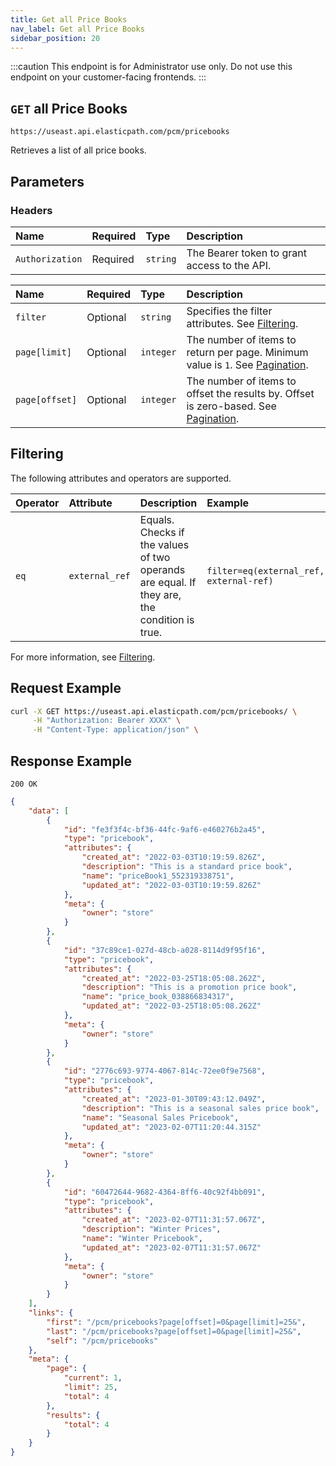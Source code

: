 ```yaml
---
title: Get all Price Books
nav_label: Get all Price Books
sidebar_position: 20
---
```


:::caution
This endpoint is for Administrator use only. Do not use this endpoint on your customer-facing frontends.
:::

## `GET` all Price Books

```http
https://useast.api.elasticpath.com/pcm/pricebooks
```

Retrieves a list of all price books. 

## Parameters

### Headers

| Name | Required | Type | Description |
| :--- | :--- | :--- | :--- |
| `Authorization` | Required | `string` | The Bearer token to grant access to the API. |

| Name | Required | Type | Description |
| :--- | :--- | :--- | :--- |
| `filter`| Optional | `string` | Specifies the filter attributes. See [Filtering](#filtering). |
| `page[limit]` | Optional | `integer` | The number of items to return per page. Minimum value is `1`. See [Pagination](/docs/commerce-cloud/api-overview/pagination). |
| `page[offset]` | Optional | `integer` | The number of items to offset the results by. Offset is zero-based. See [Pagination](/docs/commerce-cloud/api-overview/pagination). |

## Filtering

The following attributes and operators are supported.

| Operator | Attribute       | Description | Example                                     |
| :--- |:----------------| :--- |:--------------------------------------------|
| `eq` | `external_ref`  | Equals. Checks if the values of two operands are equal. If they are, the condition is true. | `filter=eq(external_ref,some-external-ref)` |

For more information, see [Filtering](/docs/commerce-cloud/api-overview/filtering).

## Request Example

```bash
curl -X GET https://useast.api.elasticpath.com/pcm/pricebooks/ \
     -H "Authorization: Bearer XXXX" \
     -H "Content-Type: application/json" \
```

## Response Example

`200 OK`

```json
{
    "data": [
        {
            "id": "fe3f3f4c-bf36-44fc-9af6-e460276b2a45",
            "type": "pricebook",
            "attributes": {
                "created_at": "2022-03-03T10:19:59.826Z",
                "description": "This is a standard price book",
                "name": "priceBook1_552319338751",
                "updated_at": "2022-03-03T10:19:59.826Z"
            },
            "meta": {
                "owner": "store"
            }
        },
        {
            "id": "37c89ce1-027d-48cb-a028-8114d9f95f16",
            "type": "pricebook",
            "attributes": {
                "created_at": "2022-03-25T18:05:08.262Z",
                "description": "This is a promotion price book",
                "name": "price_book_038866834317",
                "updated_at": "2022-03-25T18:05:08.262Z"
            },
            "meta": {
                "owner": "store"
            }
        },
        {
            "id": "2776c693-9774-4067-814c-72ee0f9e7568",
            "type": "pricebook",
            "attributes": {
                "created_at": "2023-01-30T09:43:12.049Z",
                "description": "This is a seasonal sales price book",
                "name": "Seasonal Sales Pricebook",
                "updated_at": "2023-02-07T11:20:44.315Z"
            },
            "meta": {
                "owner": "store"
            }
        },
        {
            "id": "60472644-9682-4364-8ff6-40c92f4bb091",
            "type": "pricebook",
            "attributes": {
                "created_at": "2023-02-07T11:31:57.067Z",
                "description": "Winter Prices",
                "name": "Winter Pricebook",
                "updated_at": "2023-02-07T11:31:57.067Z"
            },
            "meta": {
                "owner": "store"
            }
        }
    ],
    "links": {
        "first": "/pcm/pricebooks?page[offset]=0&page[limit]=25&",
        "last": "/pcm/pricebooks?page[offset]=0&page[limit]=25&",
        "self": "/pcm/pricebooks"
    },
    "meta": {
        "page": {
            "current": 1,
            "limit": 25,
            "total": 4
        },
        "results": {
            "total": 4
        }
    }
}
```
